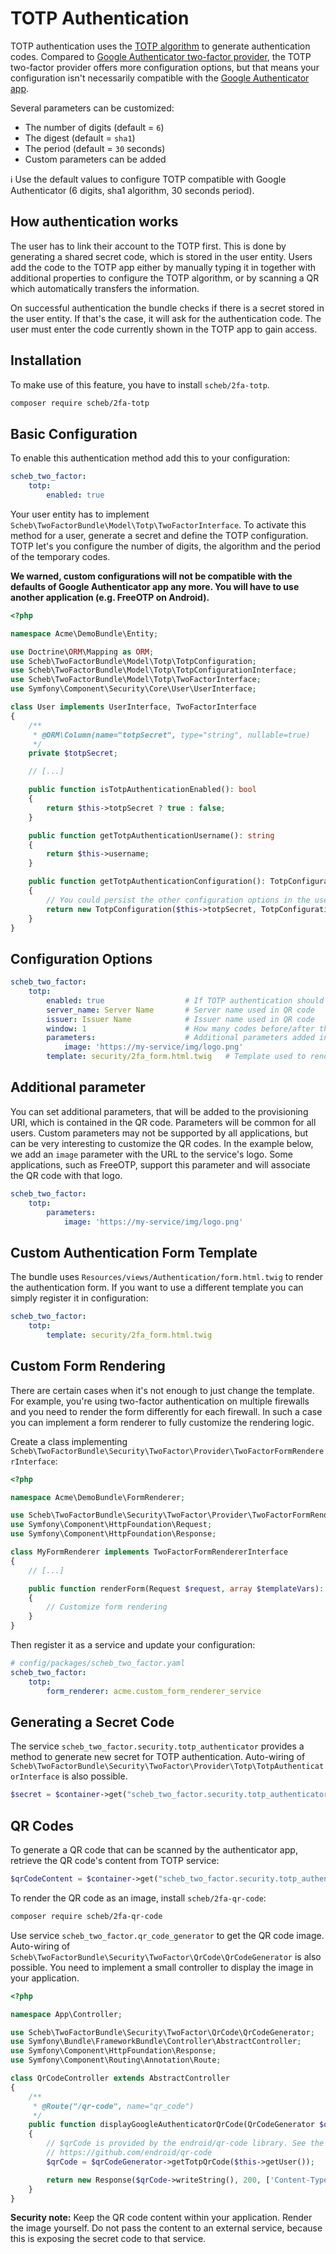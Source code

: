 TOTP Authentication
===================

TOTP authentication uses the [TOTP algorithm](https://en.wikipedia.org/wiki/Time-based_One-Time_Password) to generate
authentication codes. Compared to [Google Authenticator two-factor provider](google.md), the TOTP two-factor provider
offers more configuration options, but that means your configuration isn't necessarily compatible with the
[Google Authenticator app](http://code.google.com/p/google-authenticator/).

Several parameters can be customized:

- The number of digits (default = `6`)
- The digest (default = `sha1`)
- The period (default = `30` seconds)
- Custom parameters can be added

ℹ️ Use the default values to configure TOTP compatible with Google Authenticator (6 digits, sha1 algorithm, 30 seconds
period).

## How authentication works

The user has to link their account to the TOTP first. This is done by generating a shared secret code, which is stored
in the user entity. Users add the code to the TOTP app either by manually typing it in together with additional
properties to configure the TOTP algorithm, or by scanning a QR which automatically transfers the information.

On successful authentication the bundle checks if there is a secret stored in the user entity. If that's the case, it
will ask for the authentication code. The user must enter the code currently shown in the TOTP app to gain access.

## Installation

To make use of this feature, you have to install `scheb/2fa-totp`.

```bash
composer require scheb/2fa-totp
```

## Basic Configuration

To enable this authentication method add this to your configuration:

```yaml
scheb_two_factor:
    totp:
        enabled: true
```

Your user entity has to implement `Scheb\TwoFactorBundle\Model\Totp\TwoFactorInterface`. To activate this method for a
user, generate a secret and define the TOTP configuration. TOTP let's you configure the number of digits, the algorithm
and the period of the temporary codes.

**We warned, custom configurations will not be compatible with the defaults of Google Authenticator app any more. You will
have to use another application (e.g. FreeOTP on Android).**

```php
<?php

namespace Acme\DemoBundle\Entity;

use Doctrine\ORM\Mapping as ORM;
use Scheb\TwoFactorBundle\Model\Totp\TotpConfiguration;
use Scheb\TwoFactorBundle\Model\Totp\TotpConfigurationInterface;
use Scheb\TwoFactorBundle\Model\Totp\TwoFactorInterface;
use Symfony\Component\Security\Core\User\UserInterface;

class User implements UserInterface, TwoFactorInterface
{
    /**
     * @ORM\Column(name="totpSecret", type="string", nullable=true)
     */
    private $totpSecret;

    // [...]

    public function isTotpAuthenticationEnabled(): bool
    {
        return $this->totpSecret ? true : false;
    }

    public function getTotpAuthenticationUsername(): string
    {
        return $this->username;
    }

    public function getTotpAuthenticationConfiguration(): TotpConfigurationInterface
    {
        // You could persist the other configuration options in the user entity to make it individual per user.
        return new TotpConfiguration($this->totpSecret, TotpConfiguration::ALGORITHM_SHA1, 20, 8);
    }
}
```

## Configuration Options

```yaml
scheb_two_factor:
    totp:
        enabled: true                  # If TOTP authentication should be enabled, default false
        server_name: Server Name       # Server name used in QR code
        issuer: Issuer Name            # Issuer name used in QR code
        window: 1                      # How many codes before/after the current one would be accepted as valid
        parameters:                    # Additional parameters added in the QR code
            image: 'https://my-service/img/logo.png'
        template: security/2fa_form.html.twig   # Template used to render the authentication form
```

## Additional parameter

You can set additional parameters, that will be added to the provisioning URI, which is contained in the QR code.
Parameters will be common for all users. Custom parameters may not be supported by all applications, but can be very
interesting to customize the QR codes. In the example below, we add an `image` parameter with the URL to the service's
logo. Some applications, such as FreeOTP, support this parameter and will associate the QR code with that logo.

```yaml
scheb_two_factor:
    totp:
        parameters:
            image: 'https://my-service/img/logo.png'
```

## Custom Authentication Form Template

The bundle uses `Resources/views/Authentication/form.html.twig` to render the authentication form. If you want to use a
different template you can simply register it in configuration:

```yaml
scheb_two_factor:
    totp:
        template: security/2fa_form.html.twig
```

## Custom Form Rendering

There are certain cases when it's not enough to just change the template. For example, you're using two-factor
authentication on multiple firewalls and you need to render the form differently for each firewall. In such a case you
can implement a form renderer to fully customize the rendering logic.

Create a class implementing `Scheb\TwoFactorBundle\Security\TwoFactor\Provider\TwoFactorFormRendererInterface`:

```php
<?php

namespace Acme\DemoBundle\FormRenderer;

use Scheb\TwoFactorBundle\Security\TwoFactor\Provider\TwoFactorFormRendererInterface;
use Symfony\Component\HttpFoundation\Request;
use Symfony\Component\HttpFoundation\Response;

class MyFormRenderer implements TwoFactorFormRendererInterface
{
    // [...]

    public function renderForm(Request $request, array $templateVars): Response
    {
        // Customize form rendering
    }
}
```

Then register it as a service and update your configuration:

```yaml
# config/packages/scheb_two_factor.yaml
scheb_two_factor:
    totp:
        form_renderer: acme.custom_form_renderer_service
```

## Generating a Secret Code

The service `scheb_two_factor.security.totp_authenticator` provides a method to generate new secret for TOTP
authentication. Auto-wiring of `Scheb\TwoFactorBundle\Security\TwoFactor\Provider\Totp\TotpAuthenticatorInterface` is
also possible.

```php
$secret = $container->get("scheb_two_factor.security.totp_authenticator")->generateSecret();
```

## QR Codes

To generate a QR code that can be scanned by the authenticator app, retrieve the QR code's content from TOTP service:

```php
$qrCodeContent = $container->get("scheb_two_factor.security.totp_authenticator")->getQRContent($user);
```

To render the QR code as an image, install `scheb/2fa-qr-code`:

```bash
composer require scheb/2fa-qr-code
```

Use service `scheb_two_factor.qr_code_generator` to get the QR code image. Auto-wiring of
`Scheb\TwoFactorBundle\Security\TwoFactor\QrCode\QrCodeGenerator` is also possible. You need to implement a small
controller to display the image in your application.

```php
<?php

namespace App\Controller;

use Scheb\TwoFactorBundle\Security\TwoFactor\QrCode\QrCodeGenerator;
use Symfony\Bundle\FrameworkBundle\Controller\AbstractController;
use Symfony\Component\HttpFoundation\Response;
use Symfony\Component\Routing\Annotation\Route;

class QrCodeController extends AbstractController
{
    /**
     * @Route("/qr-code", name="qr_code")
     */
    public function displayGoogleAuthenticatorQrCode(QrCodeGenerator $qrCodeGenerator)
    {
        // $qrCode is provided by the endroid/qr-code library. See the docs how to customize the look of the QR code:
        // https://github.com/endroid/qr-code
        $qrCode = $qrCodeGenerator->getTotpQrCode($this->getUser());

        return new Response($qrCode->writeString(), 200, ['Content-Type' => 'image/png']);
    }
}
```

**Security note:** Keep the QR code content within your application. Render the image yourself. Do not pass the content
to an external service, because this is exposing the secret code to that service.
